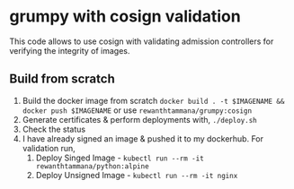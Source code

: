 # grumpy with cosign validation

This code allows to use cosign with validating admission controllers for verifying the integrity of images.

## Build from scratch

1. Build the docker image from scratch `docker build . -t $IMAGENAME && docker push $IMAGENAME` or use `rewanthtammana/grumpy:cosign`
2. Generate certificates & perform deployments with, `./deploy.sh`
3. Check the status
4. I have already signed an image & pushed it to my dockerhub. For validation run,
    1. Deploy Singed Image - `kubectl run --rm -it rewanthtammana/python:alpine`
    2. Deploy Unsigned Image - `kubectl run --rm -it nginx`
